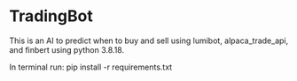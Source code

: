 # TradingBot
This is an AI to predict when to buy and sell using lumibot, alpaca_trade_api, and finbert using python 3.8.18.

In terminal run: pip install -r requirements.txt

